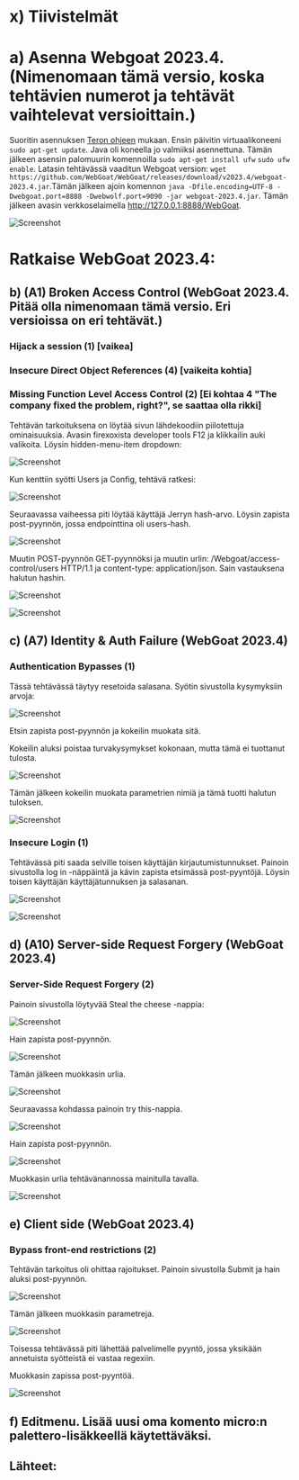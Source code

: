 # x) Tiivistelmät

# a) Asenna Webgoat 2023.4. (Nimenomaan tämä versio, koska tehtävien numerot ja tehtävät vaihtelevat versioittain.)

Suoritin asennuksen [Teron ohjeen](https://terokarvinen.com/2023/webgoat-2023-4-ethical-web-hacking/) mukaan. Ensin päivitin virtuaalikoneeni `sudo apt-get update`. Java oli koneella jo valmiiksi asennettuna. Tämän jälkeen asensin palomuurin komennoilla `sudo apt-get install ufw` `sudo ufw enable`. Latasin tehtävässä vaaditun Webgoat version: `wget https://github.com/WebGoat/WebGoat/releases/download/v2023.4/webgoat-2023.4.jar`.Tämän jälkeen ajoin komennon `java -Dfile.encoding=UTF-8 -Dwebgoat.port=8888 -Dwebwolf.port=9090 -jar webgoat-2023.4.jar`. Tämän jälkeen avasin verkkoselaimella http://127.0.0.1:8888/WebGoat.

![Screenshot](https://github.com/user-attachments/assets/dc396085-bedb-4ee4-82f2-762e6d7173aa)


# Ratkaise WebGoat 2023.4:
## b) (A1) Broken Access Control (WebGoat 2023.4. Pitää olla nimenomaan tämä versio. Eri versioissa on eri tehtävät.)

### Hijack a session (1) [vaikea]

### Insecure Direct Object References (4) [vaikeita kohtia]

### Missing Function Level Access Control (2) [Ei kohtaa 4 "The company fixed the problem, right?", se saattaa olla rikki]

Tehtävän tarkoituksena on löytää sivun lähdekoodiin piilotettuja ominaisuuksia. Avasin firexoxista developer tools F12 ja klikkailin auki valikoita. Löysin hidden-menu-item dropdown:

![Screenshot](https://github.com/user-attachments/assets/ed319f29-1395-4004-8ceb-6e343c6ac447)

Kun kenttiin syötti Users ja Config, tehtävä ratkesi:

![Screenshot](https://github.com/user-attachments/assets/34a09aac-e8f7-4394-a91a-b096b87b7008)

Seuraavassa vaiheessa piti löytää käyttäjä Jerryn hash-arvo. Löysin zapista post-pyynnön, jossa endpointtina oli users-hash. 

![Screenshot](https://github.com/user-attachments/assets/bd06a1ba-603c-437a-bc75-72b58422d82b)

Muutin POST-pyynnön GET-pyynnöksi ja muutin urlin: /Webgoat/access-control/users HTTP/1.1 ja content-type: application/json. Sain vastauksena halutun hashin.

![Screenshot](https://github.com/user-attachments/assets/0f62b298-1bc6-4f7c-943f-67099aa766b7)

![Screenshot](https://github.com/user-attachments/assets/55989912-a7b6-43ed-a703-8d2ca5be83d1)


## c) (A7) Identity & Auth Failure (WebGoat 2023.4)

### Authentication Bypasses (1)

Tässä tehtävässä täytyy resetoida salasana. Syötin sivustolla kysymyksiin arvoja:

![Screenshot](https://github.com/user-attachments/assets/8d7e8792-d1ad-4dda-a426-278a0ef8add2)

Etsin zapista post-pyynnön ja kokeilin muokata sitä. 

Kokeilin aluksi poistaa turvakysymykset kokonaan, mutta tämä ei tuottanut tulosta. 

![Screenshot](https://github.com/user-attachments/assets/39cdd881-5542-488f-8362-d299d6bb1ea9)

Tämän jälkeen kokeilin muokata parametrien nimiä ja tämä tuotti halutun tuloksen.

![Screenshot](https://github.com/user-attachments/assets/fc204775-73a8-498b-9bc1-2915c29ec2cb)



### Insecure Login (1)

Tehtävässä piti saada selville toisen käyttäjän kirjautumistunnukset. Painoin sivustolla log in -näppäintä ja kävin zapista etsimässä post-pyyntöjä. Löysin toisen käyttäjän käyttäjätunnuksen ja salasanan.

![Screenshot](https://github.com/user-attachments/assets/2c74ffc9-960b-44d3-9315-cb6bf4321b26)

![Screenshot](https://github.com/user-attachments/assets/9ddac82e-1010-4da0-8950-95eb31413adc)


## d) (A10) Server-side Request Forgery (WebGoat 2023.4)
### Server-Side Request Forgery (2)

Painoin sivustolla löytyvää Steal the cheese -nappia:

![Screenshot](https://github.com/user-attachments/assets/00f2250e-3d3d-4f43-8a18-87858eea3c39)

Hain zapista post-pyynnön.

![Screenshot](https://github.com/user-attachments/assets/5c92b2c7-db99-4514-aa11-b2be4a22c054)

Tämän jälkeen muokkasin urlia. 

![Screenshot](https://github.com/user-attachments/assets/492203c5-b9fb-4834-a08c-2f4956b4e537)

Seuraavassa kohdassa painoin try this-nappia.

![Screenshot](https://github.com/user-attachments/assets/49e7977a-e2a8-4a23-a169-d974778ebdff)

Hain zapista post-pyynnön.

![Screenshot](https://github.com/user-attachments/assets/66bc7121-2c73-4bec-a92c-f1ba7acfb5c6)

Muokkasin urlia tehtävänannossa mainitulla tavalla.

![Screenshot](https://github.com/user-attachments/assets/0b89aff7-ca20-4e33-91ab-72c3e6913fb2)


## e) Client side (WebGoat 2023.4)
### Bypass front-end restrictions (2)

Tehtävän tarkoitus oli ohittaa rajoitukset. Painoin sivustolla Submit ja hain aluksi post-pyynnön.


![Screenshot](https://github.com/user-attachments/assets/4a31451a-162d-4fd4-8438-3d5240ae5b3a)

Tämän jälkeen muokkasin parametreja.

![Screenshot](https://github.com/user-attachments/assets/2471ab48-bc22-4e35-bb8d-b9d6c9060c6f)

Toisessa tehtävässä piti lähettää palvelimelle pyyntö, jossa yksikään annetuista syötteistä ei vastaa regexiin. 

Muokkasin zapissa post-pyyntöä. 

![Screenshot](https://github.com/user-attachments/assets/074365ef-0d2f-40da-a2c5-fc8cf2b0363e)


## f) Editmenu. Lisää uusi oma komento micro:n palettero-lisäkkeellä käytettäväksi.

## Lähteet:
